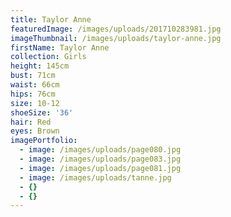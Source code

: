 ```yaml
---
title: Taylor Anne
featuredImage: /images/uploads/201710283981.jpg
imageThumbnail: /images/uploads/taylor-anne.jpg
firstName: Taylor Anne
collection: Girls
height: 145cm
bust: 71cm
waist: 66cm
hips: 76cm
size: 10-12
shoeSize: '36'
hair: Red
eyes: Brown
imagePortfolio:
  - image: /images/uploads/page080.jpg
  - image: /images/uploads/page083.jpg
  - image: /images/uploads/page081.jpg
  - image: /images/uploads/tanne.jpg
  - {}
  - {}
---
```


